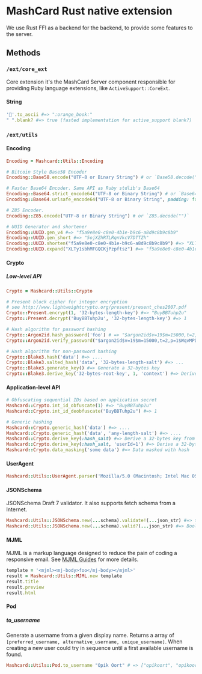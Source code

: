 # MashCard Rust native extension

We use Rust FFI as a backend for the backend, to provide some features to the server.

## Methods

### `/ext/core_ext`

Core extension it's the MashCard Server component responsible for providing Ruby language extensions, like `ActiveSupport::CoreExt`.

#### String

```ruby
'📙'.to_ascii #=> ":orange_book:"
" ".blank? #=> true (fasted implementation for active_support blank?)
```

### `/ext/utils`

#### Encoding

```ruby
Encoding = Mashcard::Utils::Encoding

# Bitcoin Style Base58 Encoder
Encoding::Base58.encode("UTF-8 or Binary String") # or `Base58.decode("")`

# Faster Base64 Encoder. Same API as Ruby stdlib's Base64
Encoding::Base64.strict_encode64("UTF-8 or Binary String") # or `Base64.strict_decode64("")`
Encoding::Base64.urlsafe_encode64("UTF-8 or Binary String", padding: false) # or `Base64.urlsafe_decode64("")`

# Z85 Encoder.
Encoding::Z85.encode("UTF-8 or Binary String") # or `Z85.decode("")`

# UUID Generator and shortener
Encoding::UUID.gen_v4 #=> "f5a9e8e0-c8e0-4b1e-b9c6-a8d9c8b9c8b9"
Encoding::UUID.gen_short #=> "5ojXZhRTLRqnVkcV7DTTZh"
Encoding::UUID.shorten("f5a9e8e0-c8e0-4b1e-b9c6-a8d9c8b9c8b9") #=> "XLTy1sbhMFGQCKjPzpftsz"
Encoding::UUID.expand("XLTy1sbhMFGQCKjPzpftsz") #=> "f5a9e8e0-c8e0-4b1e-b9c6-a8d9c8b9c8b9"
```

#### Crypto

##### Low-level API

```ruby
Crypto = Mashcard::Utils::Crypto

# Present block cipher for integer encryption
# see http://www.lightweightcrypto.org/present/present_ches2007.pdf
Crypto::Present.encrypt(1, '32-bytes-length-key') #=> "BuyBBTuhp2u"
Crypto::Present.decrypt('BuyBBTuhp2u', '32-bytes-length-key') #=> 1

# Hash algorithm for password hashing
Crypto::Argon2id.hash_password('foo') # => "$argon2id$v=19$m=15000,t=2,p=1$WqvMPDFcwwomakXcPg8rVA$XhU1StkYIE/eqVjageswJDsPTLLKZoyVQMu0qC/2LA0"
Crypto::Argon2id.verify_password("$argon2id$v=19$m=15000,t=2,p=1$WqvMPDFcwwomakXcPg8rVA$XhU1StkYIE/eqVjageswJDsPTLLKZoyVQMu0qC/2LA0", 'foo') # => true

# Hash algorithm for non-password hashing
Crypto::Blake3.hash('data') #=> ....
Crypto::Blake3.salted_hash('data', '32-bytes-length-salt') #=> ...
Crypto::Blake3.generate_key() #=> Generate a 32-bytes key
Crypto::Blake3.derive_key('32-bytes-root-key', 1, 'context') #=> Derive a 32-bytes key from a root key. 1 is sub-key id.
```

#### Application-level API

```ruby
# Obfuscating sequential IDs based on application secret
Mashcard::Crypto.int_id_obfuscate(1) #=> "BuyBBTuhp2u"
Mashcard::Crypto.int_id_deobfuscate("BuyBBTuhp2u") #=> 1

# Generic hashing
Mashcard::Crypto.generic_hash('data') #=> ....
Mashcard::Crypto.generic_hash('data', 'any-length-salt') #=> ....
Mashcard::Crypto.derive_key(:hash_salt) #=> Derive a 32-bytes key from a root key
Mashcard::Crypto.derive_key(:hash_salt, 'userId=1') #=> Derive a 32-bytes key from a root key with context
Mashcard::Crypto.data_masking('some data') #=> Data masked with hash
```

#### UserAgent

```ruby
Mashcard::Utils::UserAgent.parser('Mozilla/5.0 (Macintosh; Intel Mac OS X 10_15_7) AppleWebKit/537.36 (KHTML, like Gecko) Chrome/101.0.4951.64 Safari/537.36') #=> {name: foo, category: bar, version: 1.0, ...}
```

#### JSONSchema

JSONSchema Draft 7 validator. It also supports fetch schema from a Internet.

```ruby
Mashcard::Utils::JSONSchema.new(...schema).validate!(...json_str) #=> throws an exception if invalid
Mashcard::Utils::JSONSchema.new(...schema).valid?(...json_str) #=> Boolean
```

#### MJML

MJML is a markup language designed to reduce the pain of coding a responsive email.
See [MJML Guides](https://documentation.mjml.io/) for more details.

```ruby
template = '<mjml><mj-body>foo</mj-body></mjml>'
result = Mashcard::Utils::MJML.new template
result.title
result.preview
result.html
```

#### Pod

##### to_username

Generate a username from a given display name. Returns a array of `[preferred_username, alternative_username, unique_username]`. When creating a new user could try in sequence until a first available username is found.

```ruby
Mashcard::Utils::Pod.to_username "Öpik Oort" # => ["opikoort", "opikoort-558um2", "3dy7jij6z0fvgh3m1anlw26qw"]
```
